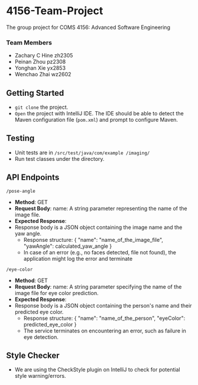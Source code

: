 # 4156-Team-Project
The group project for COMS 4156: Advanced Software Engineering
### Team Members
- Zachary C Hine zh2305
- Peinan Zhou pz2308
- Yonghan Xie yx2853
- Wenchao Zhai wz2602
## Getting Started
- `git clone` the project.
- `Open` the project with IntelliJ IDE. The IDE should be able to detect the Maven configuration
file (`pom.xml`) and prompt to configure Maven. 

## Testing
- Unit tests are in `/src/test/java/com/example
/imaging/`
- Run test classes under the directory.

## API Endpoints
`/pose-angle`
- **Method**: GET
- **Request Body**: name: A string parameter representing the name of the image file.
- **Expected Response**:
- Response body is a JSON object containing the image name and the yaw angle.
  - Response structure:
  {
  "name": "name_of_the_image_file",
  "yawAngle": calculated_yaw_angle
}
  - In case of an error (e.g., no faces detected, file not found), the application might log the error and terminate

`/eye-color`
- **Method**: GET
- **Request Body**: name: A string parameter specifying the name of the image file for eye color prediction.
- **Expected Response**:
- Response body is a JSON object containing the person's name and their predicted eye color.
  - Response structure:
 {
  "name": "name_of_the_person",
  "eyeColor": predicted_eye_color
}
  - The service terminates on encountering an error, such as failure in eye detection.

## Style Checker
- We are using the CheckStyle plugin on IntelliJ to check for potential style warning/errors.
